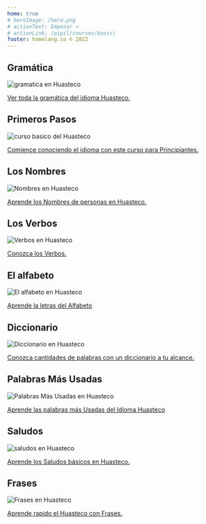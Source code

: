 ```yaml
---
home: true
# heroImage: /hero.png
# actionText: Empezar →
# actionLink: /pipil/courses/basic/
footer: homelang.co © 2022  
---
```


<div class="features">
  <div class="feature">
    <h2>Gramática </h2>
    <img src="/home/grammar.jpg" alt="gramatica en Huasteco">
    <p><a href="/mx/huasteco/grammar/guide/">Ver toda la gramática del idioma Huasteco.</a></p>
  </div>
  <div class="feature">
    <h2>Primeros Pasos</h2>
    <img src="/home/courses.jpg" alt="curso basico del Huasteco">
    <p><a href="/mx/huasteco/courses/basic/">Comience conociendo el idioma con este curso para Principiantes.</a></p>
  </div>
  <div class="feature">
    <h2>Los Nombres</h2>
    <img src="/home/people.jpg" alt="Nombres en Huasteco">
    <p><a href="/mx/huasteco/vocabulary/people/">Aprende los Nombres de personas en Huasteco.</a></p>
  </div>
   <div class="feature">
    <h2>Los Verbos </h2>
    <img src="/home/verbs.png" alt="Verbos en Huasteco">
    <p><a href="/mx/huasteco/grammar/verbs/">Conozca los Verbos.</a></p>
  </div>
  <div class="feature">
    <h2>El alfabeto</h2>
    <img src="/home/alphabet.jpg" alt="El alfabeto en Huasteco">
    <p><a href="/mx/huasteco/grammar/alphabet/">Aprende la letras del Alfabeto</a></p>
  </div>
     <div class="feature">
    <h2>Diccionario</h2>
    <img src="/home/dictionary.jpg" alt="Diccionario en Huasteco">
    <p><a href="/mx/huasteco/dictionary/">Conozca cantidades de palabras con un diccionario a tu alcance.</a></p>
  </div>
  <div class="feature">
    <h2>Palabras Más Usadas</h2>
    <img src="/home/more_used.jpg" alt="Palabras Más Usadas en Huasteco">
    <p><a href="/mx/huasteco/vocabulary/more_used/">Aprende las palabras más Usadas del Idioma Huasteco</a></p>
  </div>
    <div class="feature">
    <h2>Saludos</h2>
    <img src="/home/greetings.jpg" alt="saludos en Huasteco">
    <p><a href="/mx/huasteco/vocabulary/greetings/">Aprende los Saludos básicos en Huasteco.</a></p>
  </div>
   <div class="feature">
    <h2>Frases</h2>
    <img src="/home/phrases.jpg" alt="Frases en Huasteco">
    <p><a href="/mx/huasteco/vocabulary/phrases/">Aprende rapido el Huasteco con Frases.</a></p>
  </div>
</div>

<!-- <counter/> -->